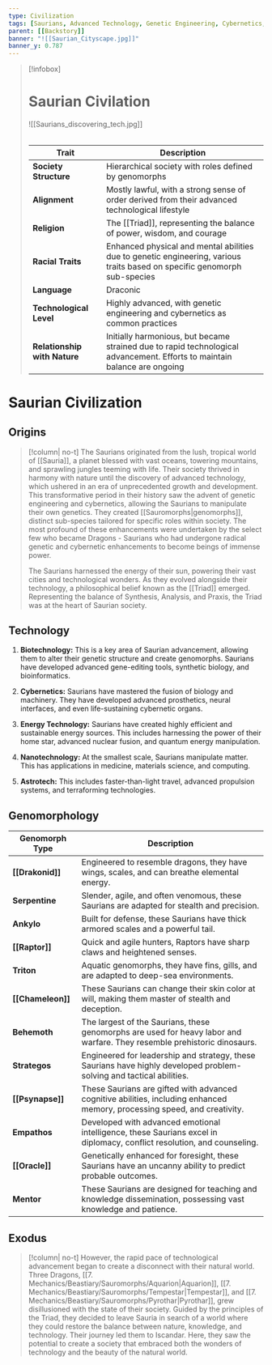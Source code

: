 ```yaml
---
type: Civilization
tags: [Saurians, Advanced Technology, Genetic Engineering, Cybernetics, Dragons, Iscandar]
parent: [[Backstory]]
banner: "![[Saurian_Cityscape.jpg]]"
banner_y: 0.787
---
```

> [!infobox]
> # Saurian Civilation
> ![[Saurians_discovering_tech.jpg]]
> ###### 
> | Trait                        | Description                                                                                                               |
> | ---------------------------- | ------------------------------------------------------------------------------------------------------------------------- |
> | **Society Structure**        | Hierarchical society with roles defined by genomorphs                                                                     |
> | **Alignment**                | Mostly lawful, with a strong sense of order derived from their advanced technological lifestyle                           |
> | **Religion**                 | The [[Triad]], representing the balance of power, wisdom, and courage                                                         |
> | **Racial Traits**            | Enhanced physical and mental abilities due to genetic engineering, various traits based on specific genomorph sub-species |
> | **Language**                 | Draconic                                                                                                                   |
> | **Technological Level**      | Highly advanced, with genetic engineering and cybernetics as common practices                                             |
> | **Relationship with Nature** | Initially harmonious, but became strained due to rapid technological advancement. Efforts to maintain balance are ongoing |
# Saurian Civilization
## Origins
>[!column| no-t]
>The Saurians originated from the lush, tropical world of [[Sauria]], a planet blessed with vast oceans, towering mountains, and sprawling jungles teeming with life. Their society thrived in harmony with nature until the discovery of advanced technology, which ushered in an era of unprecedented growth and development. 
>This transformative period in their history saw the advent of genetic engineering and cybernetics, allowing the Saurians to manipulate their own genetics. They created [[Sauromorphs|genomorphs]], distinct sub-species tailored for specific roles within society. The most profound of these enhancements were undertaken by the select few who became Dragons - Saurians who had undergone radical genetic and cybernetic enhancements to become beings of immense power.
>
>The Saurians harnessed the energy of their sun, powering their vast cities and technological wonders. As they evolved alongside their technology, a philosophical belief known as the [[Triad]] emerged. Representing the balance of Synthesis, Analysis, and Praxis, the Triad was at the heart of Saurian society. 
## Technology 
1.  **Biotechnology:** This is a key area of Saurian advancement, allowing them to alter their genetic structure and create genomorphs. Saurians have developed advanced gene-editing tools, synthetic biology, and bioinformatics.
    
2.  **Cybernetics:** Saurians have mastered the fusion of biology and machinery. They have developed advanced prosthetics, neural interfaces, and even life-sustaining cybernetic organs.
    
3.  **Energy Technology:** Saurians have created highly efficient and sustainable energy sources. This includes harnessing the power of their home star, advanced nuclear fusion, and quantum energy manipulation.
    
4.  **Nanotechnology:** At the smallest scale, Saurians manipulate matter. This has applications in medicine, materials science, and computing.
    
5.  **Astrotech:** This includes faster-than-light travel, advanced propulsion systems, and terraforming technologies.
## Genomorphology
| Genomorph Type   | Description                                                                                                               |
|------------------|---------------------------------------------------------------------------------------------------------------------------|
| **[[Drakonid]]**     | Engineered to resemble dragons, they have wings, scales, and can breathe elemental energy.                                 |
| **Serpentine**   | Slender, agile, and often venomous, these Saurians are adapted for stealth and precision.                                  |
| **Ankylo**       | Built for defense, these Saurians have thick armored scales and a powerful tail.                                           |
| **[[Raptor]]**       | Quick and agile hunters, Raptors have sharp claws and heightened senses.                                                   |
| **Triton**       | Aquatic genomorphs, they have fins, gills, and are adapted to deep-sea environments.                                       |
| **[[Chameleon]]**    | These Saurians can change their skin color at will, making them master of stealth and deception.                           |
| **Behemoth**     | The largest of the Saurians, these genomorphs are used for heavy labor and warfare. They resemble prehistoric dinosaurs.  |
| **Strategos**    | Engineered for leadership and strategy, these Saurians have highly developed problem-solving and tactical abilities.      |
| **[[Psynapse]]**     | These Saurians are gifted with advanced cognitive abilities, including enhanced memory, processing speed, and creativity. |
| **Empathos**     | Developed with advanced emotional intelligence, these Saurians excel in diplomacy, conflict resolution, and counseling.   |
| **[[Oracle]]**       | Genetically enhanced for foresight, these Saurians have an uncanny ability to predict probable outcomes.                  |
| **Mentor**       | These Saurians are designed for teaching and knowledge dissemination, possessing vast knowledge and patience.            |

## Exodus
>[!column| no-t]
>However, the rapid pace of technological advancement began to create a disconnect with their natural world. Three Dragons, [[7. Mechanics/Beastiary/Sauromorphs/Aquarion|Aquarion]], [[7. Mechanics/Beastiary/Sauromorphs/Tempestar|Tempestar]], and [[7. Mechanics/Beastiary/Sauromorphs/Pyrothar|Pyrothar]], grew disillusioned with the state of their society. Guided by the principles of the Triad, they decided to leave Sauria in search of a world where they could restore the balance between nature, knowledge, and technology. Their journey led them to Iscandar. Here, they saw the potential to create a society that embraced both the wonders of technology and the beauty of the natural world. 




